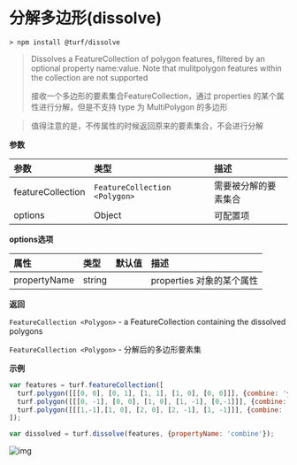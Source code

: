 # 分解多边形(dissolve)

```
> npm install @turf/dissolve
```

> Dissolves a FeatureCollection of polygon features, filtered by an optional property name:value. Note that mulitpolygon features within the collection are not supported
> 
> 接收一个多边形的要素集合FeatureCollection，通过 properties 的某个属性进行分解，但是不支持 type 为 MultiPolygon 的多边形

> 值得注意的是，不传属性的时候返回原来的要素集合，不会进行分解

**参数**

| 参数              | 类型                          | 描述                 |
| :---------------- | :---------------------------- | :------------------- |
| featureCollection | `FeatureCollection <Polygon>` | 需要被分解的要素集合 |
| options           | Object                        | 可配置项             |

**options选项**

| 属性         | 类型   | 默认值 | 描述                      |
| :----------- | :----- | :----- | :------------------------ |
| propertyName | string |        | properties 对象的某个属性 |

**返回**

`FeatureCollection <Polygon>` - a FeatureCollection containing the dissolved polygons

`FeatureCollection <Polygon>` - 分解后的多边形要素集

**示例**

```js
var features = turf.featureCollection([
  turf.polygon([[[0, 0], [0, 1], [1, 1], [1, 0], [0, 0]]], {combine: 'yes'}),
  turf.polygon([[[0, -1], [0, 0], [1, 0], [1, -1], [0,-1]]], {combine: 'yes'}),
  turf.polygon([[[1,-1],[1, 0], [2, 0], [2, -1], [1, -1]]], {combine: 'no'}),
]);

var dissolved = turf.dissolve(features, {propertyName: 'combine'});
```

![img](https://pzy-images.oss-cn-hangzhou.aliyuncs.com/img/dissolve.4cafaccd.webp)